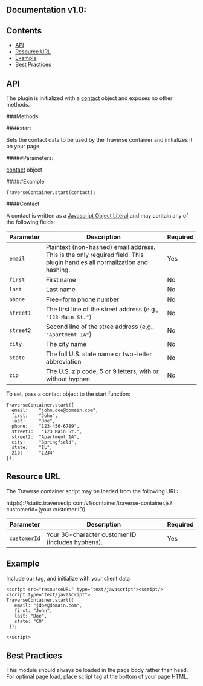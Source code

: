 Documentation v1.0:
-------------------

Contents
--------

  * [API](#api)
  * [Resource URL](#resource-url)
  * [Example](#example)
  * [Best Practices](#best-practices)

API
---

The plugin is initialized with a [contact](#contact) object and exposes no other methods.

###Methods

####start

Sets the contact data to be used by the Traverse container and initializes it
on your page.

#####Parameters:

[contact](#contact) object

#####Example

`TraverseContainer.start(contact);`

####Contact

A contact is written as a [Javascript Object Literal](http://www.dyn-web.com/tutorials/object-literal/) and may contain any of the following fields:

| Parameter   | Description | Required |
| ----------- | ----------- | - |
| `email`     | Plaintext (non-hashed) email address. This is the only required field. This plugin handles all normalization and hashing. | Yes |
| `first`     | First name | No |
| `last`      | Last name | No |
| `phone`     | Free-form phone number | No |
| `street1`    | The first line of the street address (e.g., `"123 Main St."`) | No |
| `street2`   | Second line of the stree address (e.g., `"Apartment 1A"`)        | No |
| `city`      | The city name  | No |
| `state`     | The full U.S. state name or two-letter abbreviation | No |
| `zip`       | The U.S. zip code, 5 or 9 letters, with or without hyphen | No |

To set, pass a contact object to the start function:

```
TraverseContainer.start({
  email:    "john.doe@domain.com",
  first:    "John",
  last:     "Doe",
  phone:    "123-456-6789",
  street1:   "123 Main St.",
  street2:  "Apartment 1A",
  city:     "Springfield",
  state:    "IL",
  zip:      "1234"
});
```

Resource URL
------------

The Traverse container script may be loaded from the following URL:

http(s)://static.traversedlp.com/v1/container/traverse-container.js?customerId={your customer ID}

| Parameter    | Description | Required |
| ------------ |------------ | -------- |
| `customerId` | Your 36-character customer ID (includes hyphens). | Yes |

Example
-------

Include our tag, and initialize with your client data

```
<script src="resourceURL" type="text/javascript"><script/>
<script type="text/javascript">
TraverseContainer.start({
   email: "jdoe@domain.com",
   first: "John",
   last: "Doe",
   state: "CO"
 });

</script>
```

Best Practices
--------------

This module should always be loaded in the page body rather than head. For optimal page load, place script tag at the bottom of your page HTML.
